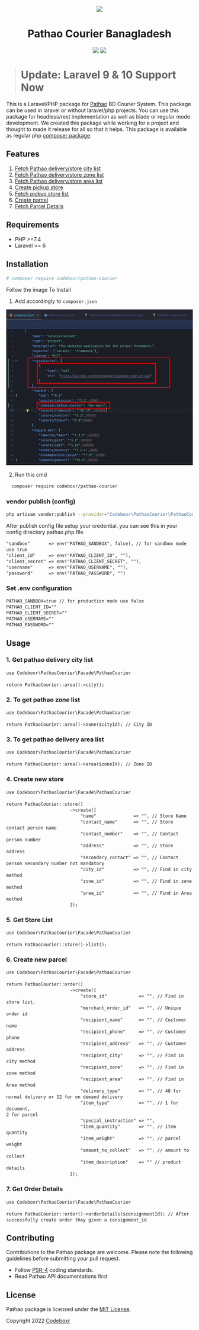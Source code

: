 <p align="center">
  <img src="https://pathao.com/wp-content/uploads/2019/02/Pathao-logo.svg">
</p>

<h1 align="center">Pathao Courier Banagladesh</h1>
<p align="center" >
<img src="https://img.shields.io/packagist/dt/codeboxr/pathao-courier">
<img src="https://img.shields.io/packagist/stars/codeboxr/pathao-courier">
</p>

> # Update: Laravel 9 & 10 Support Now

This is a Laravel/PHP package for [Pathao](https://pathao.com) BD Courier System. This package can be used in laravel or without laravel/php projects. You can use this package for headless/rest implementation as well as blade or regular mode development. We created this package while working for a project and thought to made it release for all so that it helps. This package is available as regular php [composer package](https://packagist.org/packages/codeboxr/pathao-courier).

## Features

1. [Fetch Pathao delivery/store city list](https://github.com/codeboxrcodehub/pathao-courier#1-get-pathao-delivery-city-list)
2. [Fetch Pathao delivery/store zone list](https://github.com/codeboxrcodehub/pathao-courier#2-to-get-pathao-zone-list)
3. [Fetch Pathao delivery/store area list](https://github.com/codeboxrcodehub/pathao-courier#3-to-get-pathao-delivery-area-list)
4. [Create pickup store](https://github.com/codeboxrcodehub/pathao-courier#4-create-new-store)
5. [Fetch pickup store list](https://github.com/codeboxrcodehub/pathao-courier#5-get-store-list)
6. [Create parcel](https://github.com/codeboxrcodehub/pathao-courier#6-create-new-parcel)
7. [Fetch Parcel Details](https://github.com/codeboxrcodehub/pathao-courier#7-get-order-details)


## Requirements

- PHP >=7.4
- Laravel >= 6

## Installation

```bash
# composer require codeboxr/pathao-courier
```
Follow the image To Install

1. Add accordingly to `composer.json`

![Alt text](image.png)

2. Run this cmd
```bash
  composer require codeboxr/pathao-courier
```

### vendor publish (config)
```bash
php artisan vendor:publish --provider="Codeboxr\PathaoCourier\PathaoCourierServiceProvider"
```

After publish config file setup your credential. you can see this in your config directory pathao.php file
```
"sandbox"       => env("PATHAO_SANDBOX", false), // for sandbox mode use true
"client_id"     => env("PATHAO_CLIENT_ID", ""),
"client_secret" => env("PATHAO_CLIENT_SECRET", ""),
"username"      => env("PATHAO_USERNAME", ""),
"password"      => env("PATHAO_PASSWORD", "")
```

### Set .env configuration
```
PATHAO_SANDBOX=true // for production mode use false
PATHAO_CLIENT_ID=""
PATHAO_CLIENT_SECRET=""
PATHAO_USERNAME=""
PATHAO_PASSWORD=""
```


## Usage

### 1. Get pathao delivery city list

```
use Codeboxr\PathaoCourier\Facade\PathaoCourier

return PathaoCourier::area()->city();

```

### 2. To get pathao zone list

```
use Codeboxr\PathaoCourier\Facade\PathaoCourier

return PathaoCourier::area()->zone($cityId); // City ID
```

### 3. To get pathao delivery area list

```
use Codeboxr\PathaoCourier\Facade\PathaoCourier

return PathaoCourier::area()->area($zoneId); // Zone ID
```


### 4. Create new store

```
use Codeboxr\PathaoCourier\Facade\PathaoCourier

return PathaoCourier::store()
                        ->create([
                            "name"              => "", // Store Name
                            "contact_name"      => "", // Store contact person name
                            "contact_number"    => "", // Contact person number
                            "address"           => "", // Store address
                            "secondary_contact" => "", // Contact person secondary number not mandatory
                            "city_id"           => "", // Find in city method
                            "zone_id"           => "", // Find in zone method
                            "area_id"           => "", // Find in Area method
                        ]);
```

### 5. Get Store List

```
use Codeboxr\PathaoCourier\Facade\PathaoCourier

return PathaoCourier::store()->list();
```

### 6. Create new parcel

```
use Codeboxr\PathaoCourier\Facade\PathaoCourier

return PathaoCourier::order()
                        ->create([
                            "store_id"            => "", // Find in store list,
                            "merchant_order_id"   => "", // Unique order id
                            "recipient_name"      => "", // Customer name
                            "recipient_phone"     => "", // Customer phone
                            "recipient_address"   => "", // Customer address
                            "recipient_city"      => "", // Find in city method
                            "recipient_zone"      => "", // Find in zone method
                            "recipient_area"      => "", // Find in Area method
                            "delivery_type"       => "", // 48 for normal delivery or 12 for on demand delivery
                            "item_type"           => "", // 1 for document,
2 for parcel
                            "special_instruction" => "",
                            "item_quantity"       => "", // item quantity
                            "item_weight"         => "", // parcel weight
                            "amount_to_collect"   => "", // amount to collect
                            "item_description"    => "" // product details
                        ]);
```

### 7. Get Order Details

```
use Codeboxr\PathaoCourier\Facade\PathaoCourier

return PathaoCourier::order()->orderDetails($consignmentId); // After successfully create order they given a consignment_id
```




## Contributing

Contributions to the Pathao package are welcome. Please note the following guidelines before submitting your pull request.

- Follow [PSR-4](http://www.php-fig.org/psr/psr-4/) coding standards.
- Read Pathao API documentations first

## License

Pathao package is licensed under the [MIT License](http://opensource.org/licenses/MIT).

Copyright 2022 [Codeboxr](https://codeboxr.com)
